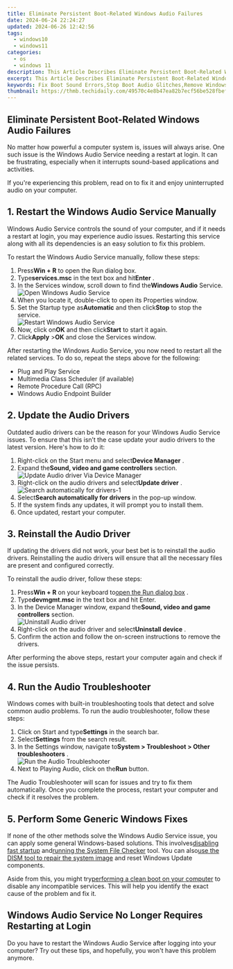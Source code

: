 ```yaml
---
title: Eliminate Persistent Boot-Related Windows Audio Failures
date: 2024-06-24 22:24:27
updated: 2024-06-26 12:42:56
tags:
  - windows10
  - windows11
categories:
  - os
  - windows 11
description: This Article Describes Eliminate Persistent Boot-Related Windows Audio Failures
excerpt: This Article Describes Eliminate Persistent Boot-Related Windows Audio Failures
keywords: Fix Boot Sound Errors,Stop Boot Audio Glitches,Remove Windows Boot Audio Issues,Address Boot Audio Problems,Eradicate Windows Boot Audio,Correct Boot Audio Failures,Silence Boot Sound Troubles
thumbnail: https://thmb.techidaily.com/49570c4e8b47ea82b7ecf56be528fbefc2ec46d8620a3399012917fa562508d1.jpg
---
```


## Eliminate Persistent Boot-Related Windows Audio Failures

 No matter how powerful a computer system is, issues will always arise. One such issue is the Windows Audio Service needing a restart at login. It can be frustrating, especially when it interrupts sound-based applications and activities.

 If you're experiencing this problem, read on to fix it and enjoy uninterrupted audio on your computer.

## 1\. Restart the Windows Audio Service Manually

 Windows Audio Service controls the sound of your computer, and if it needs a restart at login, you may experience audio issues. Restarting this service along with all its dependencies is an easy solution to fix this problem.

To restart the Windows Audio Service manually, follow these steps:

1. Press**Win + R** to open the Run dialog box.
2. Type**services.msc** in the text box and hit**Enter** .
3. In the Services window, scroll down to find the**Windows Audio** Service.  
![Open Windows Audio Service](https://static1.makeuseofimages.com/wordpress/wp-content/uploads/2023/04/open-windows-audio-service.jpg)
4. When you locate it, double-click to open its Properties window.
5. Set the Startup type as**Automatic** and then click**Stop** to stop the service.  
![Restart Windows Audio Service](https://static1.makeuseofimages.com/wordpress/wp-content/uploads/2023/04/restart-windows-audio-service.jpg)
6. Now, click on**OK** and then click**Start** to start it again.
7. Click**Apply** \>**OK** and close the Services window.

 After restarting the Windows Audio Service, you now need to restart all the related services. To do so, repeat the steps above for the following:

* Plug and Play Service
* Multimedia Class Scheduler (if available)
* Remote Procedure Call (RPC)
* Windows Audio Endpoint Builder

## 2\. Update the Audio Drivers

 Outdated audio drivers can be the reason for your Windows Audio Service issues. To ensure that this isn’t the case update your audio drivers to the latest version. Here's how to do it:

1. Right-click on the Start menu and select**Device Manager** .
2. Expand the**Sound, video and game controllers** section.  
![Update Audio driver Via Device Manager](https://static1.makeuseofimages.com/wordpress/wp-content/uploads/2023/04/update-audio-driver-via-device-manager.jpg)
3. Right-click on the audio drivers and select**Update driver** .  
![Search automatically for drivers-1](https://static1.makeuseofimages.com/wordpress/wp-content/uploads/2023/04/search-automatically-for-drivers-1.jpg)
4. Select**Search automatically for drivers** in the pop-up window.
5. If the system finds any updates, it will prompt you to install them.
6. Once updated, restart your computer.

## 3\. Reinstall the Audio Driver

 If updating the drivers did not work, your best bet is to reinstall the audio drivers. Reinstalling the audio drivers will ensure that all the necessary files are present and configured correctly.

To reinstall the audio driver, follow these steps:

1. Press**Win + R** on your keyboard to[open the Run dialog box](https://www.makeuseof.com/windows-open-run-command-dialog-box/) .
2. Type**devmgmt.msc** in the text box and hit Enter.
3. In the Device Manager window, expand the**Sound, video and game controllers** section.  
![Uninstall Audio driver](https://static1.makeuseofimages.com/wordpress/wp-content/uploads/2023/04/uninstall-audio-driver.jpg)
4. Right-click on the audio driver and select**Uninstall device** .
5. Confirm the action and follow the on-screen instructions to remove the drivers.

 After performing the above steps, restart your computer again and check if the issue persists.

## 4\. Run the Audio Troubleshooter

 Windows comes with built-in troubleshooting tools that detect and solve common audio problems. To run the audio troubleshooter, follow these steps:

1. Click on Start and type**Settings** in the search bar.
2. Select**Settings** from the search result.
3. In the Settings window, navigate to**System > Troubleshoot > Other troubleshooters** .  
![Run the Audio Troubleshooter](https://static1.makeuseofimages.com/wordpress/wp-content/uploads/2023/04/run-the-audio-troubleshooter.jpg)
4. Next to Playing Audio, click on the**Run** button.

 The Audio Troubleshooter will scan for issues and try to fix them automatically. Once you complete the process, restart your computer and check if it resolves the problem.

## 5\. Perform Some Generic Windows Fixes

 If none of the other methods solve the Windows Audio Service issue, you can apply some general Windows-based solutions. This involves[disabling fast startup](https://www.makeuseof.com/windows-11-turn-on-or-off-fast-startup/) and[running the System File Checker](https://www.makeuseof.com/system-file-checker-sfc-windows/) tool. You can also[use the DISM tool to repair the system image](https://www.makeuseof.com/windows-11-image-repair-scan-shortcuts/) and reset Windows Update components.

 Aside from this, you might try[performing a clean boot on your computer](https://www.makeuseof.com/how-perform-clean-boot-windows-10/) to disable any incompatible services. This will help you identify the exact cause of the problem and fix it.

## Windows Audio Service No Longer Requires Restarting at Login

 Do you have to restart the Windows Audio Service after logging into your computer? Try out these tips, and hopefully, you won't have this problem anymore.


<ins class="adsbygoogle"
     style="display:block"
     data-ad-format="autorelaxed"
     data-ad-client="ca-pub-7571918770474297"
     data-ad-slot="1223367746"></ins>



<ins class="adsbygoogle"
     style="display:block"
     data-ad-client="ca-pub-7571918770474297"
     data-ad-slot="8358498916"
     data-ad-format="auto"
     data-full-width-responsive="true"></ins>
